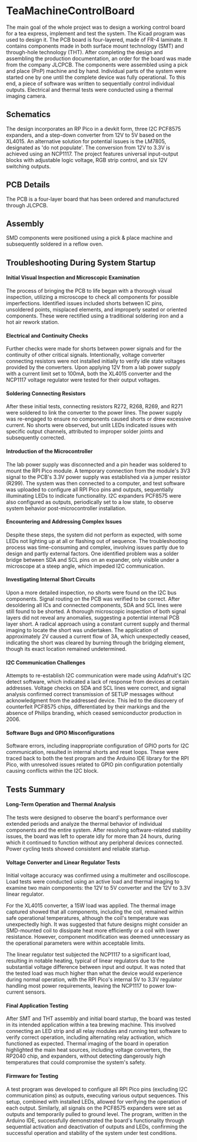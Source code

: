 # TeaMachineControlBoard

The main goal of the whole project was to design a working control board for a
tea express, implement and test the system. The Kicad program was used to design it.
The PCB board is four-layered, made of FR-4 laminate. It contains components
made in both surface mount technology (SMT) and through-hole technology (THT).
After completing the design and assembling the production documentation, an order for
the board was made from the company JLCPCB. The components were assembled
using a pick and place (PnP) machine and by hand. Individual parts of the system were
started one by one until the complete device was fully operational. To this end, a piece
of software was written to sequentially control individual outputs. Electrical and
thermal tests were conducted using a thermal imaging camera.

## Schematics

The design incorporates an RP Pico in a devkit form, three I2C PCF8575 expanders, and a step-down converter from 12V to 5V based on the XL4015. An alternative solution for potential issues is the LM7805, designated as 'do not populate'. The conversion from 12V to 3.3V is achieved using an NCP1117. The project features universal input-output blocks with adjustable logic voltage, RGB strip control, and six 12V switching outputs.

## PCB Details

The PCB is a four-layer board that has been ordered and manufactured through JLCPCB.

## Assembly

SMD components were positioned using a pick & place machine and subsequently soldered in a reflow oven.

## Troubleshooting During System Startup

#### Initial Visual Inspection and Microscopic Examination

The process of bringing the PCB to life began with a thorough visual inspection, utilizing a microscope to check all components for possible imperfections. Identified issues included shorts between IC pins, unsoldered points, misplaced elements, and improperly seated or oriented components. These were rectified using a traditional soldering iron and a hot air rework station.

#### Electrical and Continuity Checks

Further checks were made for shorts between power signals and for the continuity of other critical signals. Intentionally, voltage converter connecting resistors were not installed initially to verify idle state voltages provided by the converters. Upon applying 12V from a lab power supply with a current limit set to 100mA, both the XL4015 converter and the NCP1117 voltage regulator were tested for their output voltages.

#### Soldering Connecting Resistors

After these initial tests, connecting resistors R272, R268, R269, and R271 were soldered to link the converter to the power lines. The power supply was re-engaged to ensure no components caused shorts or drew excessive current. No shorts were observed, but unlit LEDs indicated issues with specific output channels, attributed to improper solder joints and subsequently corrected.

#### Introduction of the Microcontroller

The lab power supply was disconnected and a pin header was soldered to mount the RPI Pico module. A temporary connection from the module's 3V3 signal to the PCB's 3.3V power supply was established via a jumper resistor (R299). The system was then connected to a computer, and test software was uploaded to configure all RPI Pico pins and outputs, sequentially illuminating LEDs to indicate functionality. I2C expanders PCF8575 were also configured as outputs, periodically set to a low state, to observe system behavior post-microcontroller installation.

#### Encountering and Addressing Complex Issues

Despite these steps, the system did not perform as expected, with some LEDs not lighting up at all or flashing out of sequence. The troubleshooting process was time-consuming and complex, involving issues partly due to design and partly external factors. One identified problem was a solder bridge between SDA and SCL pins on an expander, only visible under a microscope at a steep angle, which impeded I2C communication.

#### Investigating Internal Short Circuits

Upon a more detailed inspection, no shorts were found on the I2C bus components. Signal routing on the PCB was verified to be correct. After desoldering all ICs and connected components, SDA and SCL lines were still found to be shorted. A thorough microscopic inspection of both signal layers did not reveal any anomalies, suggesting a potential internal PCB layer short. A radical approach using a constant current supply and thermal imaging to locate the short was undertaken. The application of approximately 2V caused a current flow of 3A, which unexpectedly ceased, indicating the short was cleared by burning through the bridging element, though its exact location remained undetermined.

#### I2C Communication Challenges

Attempts to re-establish I2C communication were made using Adafruit's I2C detect software, which indicated a lack of response from devices at certain addresses. Voltage checks on SDA and SCL lines were correct, and signal analysis confirmed correct transmission of SETUP messages without acknowledgment from the addressed device. This led to the discovery of counterfeit PCF8575 chips, differentiated by their markings and the absence of Philips branding, which ceased semiconductor production in 2006.

#### Software Bugs and GPIO Misconfigurations

Software errors, including inappropriate configuration of GPIO ports for I2C communication, resulted in internal shorts and reset loops. These were traced back to both the test program and the Arduino IDE library for the RPI Pico, with unresolved issues related to GPIO pin configuration potentially causing conflicts within the I2C block.

## Tests Summary

#### Long-Term Operation and Thermal Analysis

The tests were designed to observe the board's performance over extended periods and analyze the thermal behavior of individual components and the entire system. After resolving software-related stability issues, the board was left to operate idly for more than 24 hours, during which it continued to function without any peripheral devices connected. Power cycling tests showed consistent and reliable startup.

#### Voltage Converter and Linear Regulator Tests

Initial voltage accuracy was confirmed using a multimeter and oscilloscope. Load tests were conducted using an active load and thermal imaging to examine two main components: the 12V to 5V converter and the 12V to 3.3V linear regulator.

For the XL4015 converter, a 15W load was applied. The thermal image captured showed that all components, including the coil, remained within safe operational temperatures, although the coil's temperature was unexpectedly high. It was suggested that future designs might consider an SMD-mounted coil to dissipate heat more efficiently or a coil with lower resistance. However, component modification was deemed unnecessary as the operational parameters were within acceptable limits.

The linear regulator test subjected the NCP1117 to a significant load, resulting in notable heating, typical of linear regulators due to the substantial voltage difference between input and output. It was noted that the tested load was much higher than what the device would experience during normal operation, with the RPI Pico's internal 5V to 3.3V regulator handling most power requirements, leaving the NCP1117 to power low-current sensors.

#### Final Application Testing

After SMT and THT assembly and initial board startup, the board was tested in its intended application within a tea brewing machine. This involved connecting an LED strip and all relay modules and running test software to verify correct operation, including alternating relay activation, which functioned as expected. Thermal imaging of the board in operation highlighted the main heat sources, including voltage converters, the RP2040 chip, and expanders, without detecting dangerously high temperatures that could compromise the system's safety.

#### Firmware for Testing

A test program was developed to configure all RPI Pico pins (excluding I2C communication pins) as outputs, executing various output sequences. This setup, combined with installed LEDs, allowed for verifying the operation of each output. Similarly, all signals on the PCF8575 expanders were set as outputs and temporarily pulled to ground level. The program, written in the Arduino IDE, successfully demonstrated the board's functionality through sequential activation and deactivation of outputs and LEDs, confirming the successful operation and stability of the system under test conditions.


